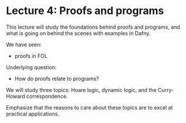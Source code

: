 # Lecture 4: Proofs and programs

This lecture will study the foundations behind proofs and programs,
and what is going on behind the scenes with examples in Dafny.

We have seen:

- proofs in FOL

Underlying question:

- How do proofs relate to programs?

We will study three topics:
Hoare logic, dynamic logic, and the Curry-Howard correspondence.

Emphasize that the reasons to care about these topics
are to excel at practical applications.
